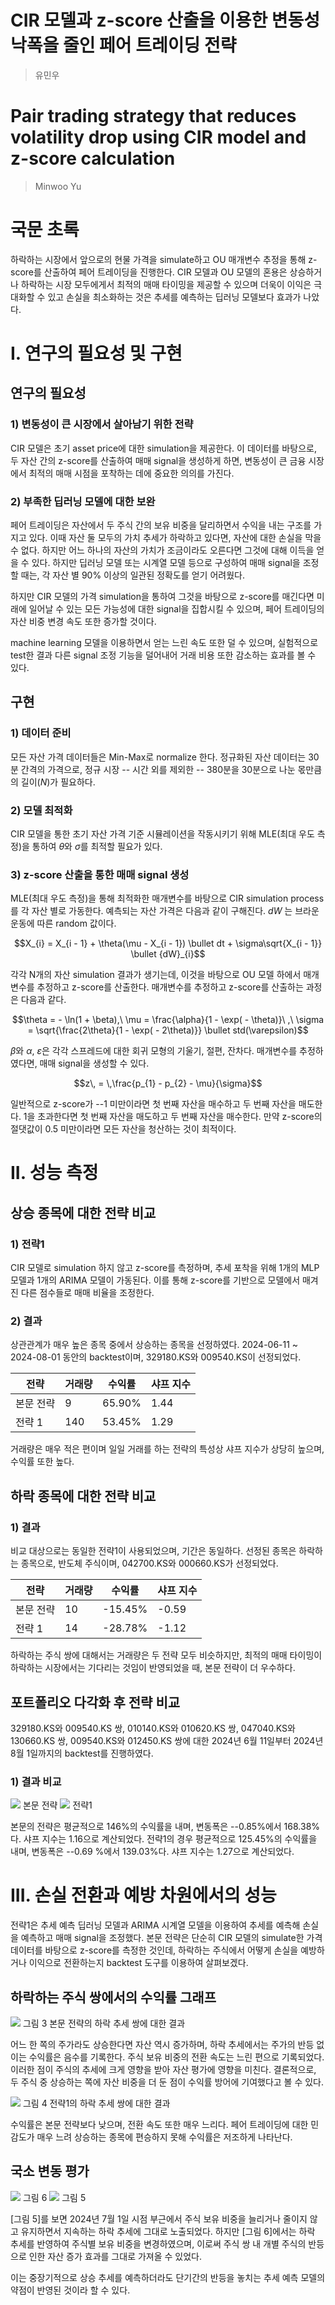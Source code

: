 # CIR 모델과 z-score 산출을 이용한 변동성 낙폭을 줄인 페어 트레이딩 전략
> 유민우

# Pair trading strategy that reduces volatility drop using CIR model and z-score calculation
> Minwoo Yu

# 국문 초록

하락하는 시장에서 앞으로의 현물 가격을 simulate하고 OU 매개변수 추정을
통해 z-score를 산출하여 페어 트레이딩을 진행한다. CIR 모델과 OU 모델의
혼용은 상승하거나 하락하는 시장 모두에게서 최적의 매매 타이밍을 제공할
수 있으며 더욱이 이익은 극대화할 수 있고 손실을 최소화하는 것은 추세를
예측하는 딥러닝 모델보다 효과가 나았다.

# I.  연구의 필요성 및 구현

## 연구의 필요성

### 1\) 변동성이 큰 시장에서 살아남기 위한 전략

CIR 모델은 초기 asset price에 대한 simulation을 제공한다. 이 데이터를
바탕으로, 두 자산 간의 z-score를 산출하여 매매 signal을 생성하게 하면,
변동성이 큰 금융 시장에서 최적의 매매 시점을 포착하는 데에 중요한 의의를
가진다.

### 2\) 부족한 딥러닝 모델에 대한 보완

페어 트레이딩은 자산에서 두 주식 간의 보유 비중을 달리하면서 수익을 내는
구조를 가지고 있다. 이때 자산 둘 모두의 가치 추세가 하락하고 있다면,
자산에 대한 손실을 막을 수 없다. 하지만 어느 하나의 자산의 가치가
조금이라도 오른다면 그것에 대해 이득을 얻을 수 있다. 하지만 딥러닝 모델
또는 시계열 모델 등으로 구성하여 매매 signal을 조정할 때는, 각 자산 별
90% 이상의 일관된 정확도를 얻기 어려웠다.

하지만 CIR 모델의 가격 simulation을 통하여 그것을 바탕으로 z-score를
매긴다면 미래에 일어날 수 있는 모든 가능성에 대한 signal을 집합시킬 수
있으며, 페어 트레이딩의 자산 비중 변경 속도 또한 증가할 것이다.

machine learning 모델을 이용하면서 얻는 느린 속도 또한 덜 수 있으며,
실험적으로 test한 결과 다른 signal 조정 기능을 덜어내어 거래 비용 또한
감소하는 효과를 볼 수 있다.

## 구현

### 1\) 데이터 준비

모든 자산 가격 데이터들은 Min-Max로 normalize 한다. 정규화된 자산
데이터는 30분 간격의 가격으로, 정규 시장 -- 시간 외를 제외한 -- 380분을
30분으로 나눈 몫만큼의 길이($N$)가 필요하다.

### 2\) 모델 최적화

CIR 모델을 통한 초기 자산 가격 기준 시뮬레이션을 작동시키기 위해
MLE(최대 우도 측정)을 통하여 $\theta$와 $\sigma$를 최적할 필요가 있다.

### 3\) z-score 산출을 통한 매매 signal 생성

MLE(최대 우도 측정)을 통해 최적화한 매개변수를 바탕으로 CIR simulation
process를 각 자산 별로 가동한다. 예측되는 자산 가격은 다음과 같이
구해진다. $dW$ 는 브라운 운동에 따른 random 값이다.

$$X_{i} = X_{i - 1} + \theta(\mu - X_{i - 1}) \bullet dt + \sigma\sqrt{X_{i - 1}} \bullet {dW}_{i}$$

각각 N개의 자산 simulation 결과가 생기는데, 이것을 바탕으로 OU 모델
하에서 매개변수를 추정하고 z-score를 산출한다. 매개변수를 추정하고
z-score를 산출하는 과정은 다음과 같다.

$$\theta = - \ln(1 + \beta),\ \mu = \frac{\alpha}{1 - \exp( - \theta)}\ ,\ \sigma = \sqrt{\frac{2\theta}{1 - \exp( - 2\theta)}} \bullet std(\varepsilon)$$

$\beta$와 $\alpha$, $\varepsilon$은 각각 스프레드에 대한 회귀 모형의
기울기, 절편, 잔차다. 매개변수를 추정하였다면, 매매 signal을 생성할 수
있다.

$$z\, = \,\frac{p_{1} - p_{2} - \mu}{\sigma}$$

일반적으로 z-score가 --1 미만이라면 첫 번째 자산을 매수하고 두 번째
자산을 매도한다. 1을 초과한다면 첫 번째 자산을 매도하고 두 번째 자산을
매수한다. 만약 z-score의 절댓값이 0.5 미만이라면 모든 자산을 청산하는
것이 최적이다.

# II. 성능 측정

## 상승 종목에 대한 전략 비교

### 1\) 전략1

CIR 모델로 simulation 하지 않고 z-score를 측정하며, 추세 포착을 위해
1개의 MLP 모델과 1개의 ARIMA 모델이 가동된다. 이를 통해 z-score를
기반으로 모델에서 매겨진 다른 점수들로 매매 비율을 조정한다.

### 2\) 결과

상관관계가 매우 높은 종목 중에서 상승하는 종목을 선정하였다. 2024-06-11
\~ 2024-08-01 동안의 backtest이며, 329180.KS와 009540.KS이 선정되었다.

  |전략                   | 거래량            |수익률                 |샤프 지수|
|-------------------------|-----------------|---------------------|----------|
  |본문 전략            |   9  | 65.90%  | 1.44 |
  |전략 1          |        140      |         53.45%      |           1.29 |

거래량은 매우 적은 편이며 일일 거래를 하는 전략의 특성상 샤프 지수가
상당히 높으며, 수익률 또한 높다.

## 하락 종목에 대한 전략 비교

### 1\) 결과

비교 대상으로는 동일한 전략1이 사용되었으며, 기간은 동일하다. 선정된
종목은 하락하는 종목으로, 반도체 주식이며, 042700.KS와 000660.KS가
선정되었다.

  | 전략  |                  거래량    |         수익률     |             샤프 지수 |
  | ----------------------- | ------------------ | ----------------------- | --------------------- |
  |본문 전략               |   10    | -15.45%   | -0.59 |
  |전략 1                |  14       |          -28.78%      |           -1.12 |

하락하는 주식 쌍에 대해서는 거래량은 두 전략 모두 비슷하지만, 최적의
매매 타이밍이 하락하는 시장에서는 기다리는 것임이 반영되었을 때, 본문
전략이 더 우수하다.

## 포트폴리오 다각화 후 전략 비교

329180.KS와 009540.KS 쌍, 010140.KS와 010620.KS 쌍, 047040.KS와
130660.KS 쌍, 009540.KS와 012450.KS 쌍에 대한 2024년 6월 11일부터 2024년
8월 1일까지의 backtest를 진행하였다.

### 1\) 결과 비교

![](./images/media/image4.png) 본문 전략
![](./images/media/image5.png) 전략1

본문의 전략은 평균적으로 146%의 수익률을 내며, 변동폭은 --0.85%에서
168.38%다. 샤프 지수는 1.16으로 계산되었다. 전략1의 경우 평균적으로
125.45%의 수익률을 내며, 변동폭은 --0.69 %에서 139.03%다. 샤프 지수는
1.27으로 계산되었다.

# III. 손실 전환과 예방 차원에서의 성능

전략1은 추세 예측 딥러닝 모델과 ARIMA 시계열 모델을 이용하여 추세를
예측해 손실을 예측하고 매매 signal을 조정했다. 본문 전략은 단순히 CIR
모델의 simulate한 가격 데이터를 바탕으로 z-score를 측정한 것인데,
하락하는 주식에서 어떻게 손실을 예방하거나 이익으로 전환하는지 backtest
도구를 이용하여 살펴보겠다.

## 하락하는 주식 쌍에서의 수익률 그래프

![](./images/media/image1.png) 그림 3 본문 전략의 하락 추세 쌍에 대한 결과

어느 한 쪽의 주가라도 상승한다면 자산 역시 증가하며, 하락 추세에서는
주가의 반등 없이는 수익률은 음수를 기록한다. 주식 보유 비중의 전환
속도는 느린 편으로 기록되었다. 이러한 점이 주식의 추세에 크게 영향을
받아 자산 평가에 영향을 미친다. 결론적으로, 두 주식 중 상승하는 쪽에
자산 비중을 더 둔 점이 수익률 방어에 기여했다고 볼 수 있다.

![](./images/media/image2.png) 그림 4 전략1의 하락 추세 쌍에 대한 결과

수익률은 본문 전략보다 낮으며, 전환 속도 또한 매우 느리다. 페어
트레이딩에 대한 민감도가 매우 느려 상승하는 종목에 편승하지 못해
수익률은 저조하게 나타난다.

## 국소 변동 평가

![](./images/media/image6.png) 그림 6
![](./images/media/image3.png) 그림 5

\[그림 5\]를 보면 2024년 7월 1일 시점 부근에서 주식 보유 비중을 늘리거나
줄이지 않고 유지하면서 지속하는 하락 추세에 그대로 노출되었다. 하지만
\[그림 6\]에서는 하락 추세를 반영하여 주식별 보유 비중을 변경하였으며,
이로써 주식 쌍 내 개별 주식의 반등으로 인한 자산 증가 효과를 그대로
가져올 수 있었다.

이는 중장기적으로 상승 추세를 예측하더라도 단기간의 반등을 놓치는 추세
예측 모델의 약점이 반영된 것이라 할 수 있다.